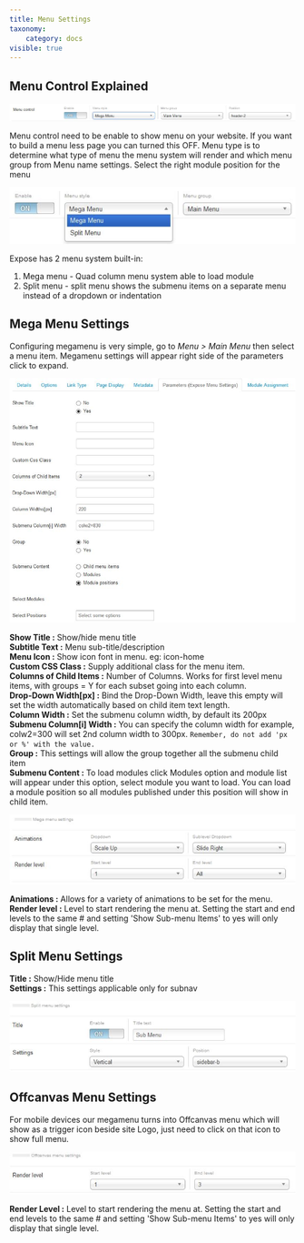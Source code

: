 ```yaml
---
title: Menu Settings
taxonomy:
    category: docs
visible: true
---
```


## Menu Control Explained

![Menu Control Explained](menu-settings1.jpg)

Menu control need to be enable to show menu on your website. If you want to build a menu less page you can turned this OFF. Menu type is to determine what type of menu the menu system will render and which menu group from Menu name settings. Select the right module position for the menu

![Menu Style Dropdown](menu-settings2.jpg)

Expose has 2 menu system built-in:
1. Mega menu - Quad column menu system able to load module
1. Split menu - split menu shows the submenu items on a separate menu instead of a dropdown or indentation

## Mega Menu Settings
Configuring megamenu is very simple, go to *Menu &gt; Main Menu* then select a menu item. Megamenu settings will appear right side of the parameters click to expand.

![Mega Menu Settings](menu-settings3.jpg)
    
__Show Title :__ Show/hide menu title  
__Subtitle Text :__ Menu sub-title/description  
__Menu Icon :__ Show icon font in menu. eg: icon-home  
__Custom CSS Class :__ Supply additional class for the menu item.  
__Columns of Child Items :__ Number of Columns. Works for first level menu items, with groups = Y for each subset going into each column.  
__Drop-Down Width[px] :__ Bind the Drop-Down Width, leave this empty will set the width automatically based on child item text length.  
__Column Width :__ Set the submenu column width, by default its 200px  
__Submenu Column[i] Width :__  You can specify the column width for example, colw2=300 will set 2nd column width to 300px. ```Remember, do not add 'px or %' with the value.```  
__Group :__ This settings will allow the group together all the submenu child item  
__Submenu Content :__  To load modules click Modules option and module list will appear under this option, select module you want to load. You can load a module position so all modules published under this position will show in child item.

![Mega Menu Animation Settings ](menu-settings4.jpg)

__Animations :__ Allows for a variety of animations to be set for the menu.  
__Render level :__ Level to start rendering the menu at. Setting the start and end levels to the same # and setting 'Show Sub-menu Items' to yes will only display that single level.

## Split Menu Settings

__Title :__ Show/Hide menu title  
__Settings :__ This settings applicable only for subnav

![Split Menu Settings](menu-settings5.jpg)

## Offcanvas Menu Settings
For mobile devices our megamenu turns into Offcanvas menu which will show as a trigger icon beside site Logo, just need to click on that icon to show full menu.

![Offcanvas Menu Settings](menu-settings6.jpg)

__Render Level :__ Level to start rendering the menu at. Setting the start and end levels to the same # and setting 'Show Sub-menu Items' to yes will only display that single level.
